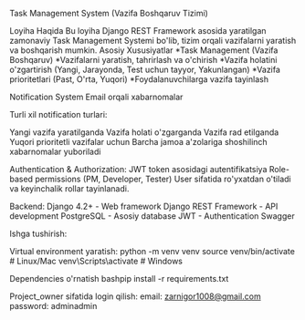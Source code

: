Task Management System (Vazifa Boshqaruv Tizimi)


Loyiha Haqida
Bu loyiha Django REST Framework asosida yaratilgan zamonaviy Task Management Systemi bo'lib, tizim orqali vazifalarni yaratish va boshqarish mumkin.
Asosiy Xususiyatlar
*Task Management (Vazifa Boshqaruv)
*Vazifalarni yaratish, tahrirlash va o'chirish
*Vazifa holatini o'zgartirish (Yangi, Jarayonda, Test uchun tayyor, Yakunlangan)
*Vazifa prioritetlari (Past, O'rta, Yuqori)
*Foydalanuvchilarga vazifa tayinlash

Notification System
Email orqali xabarnomalar

Turli xil notification turlari:

Yangi vazifa yaratilganda
Vazifa holati o'zgarganda
Vazifa rad etilganda
Yuqori prioritetli vazifalar uchun
Barcha jamoa a'zolariga shoshilinch xabarnomalar yuboriladi

Authentication & Authorization:
JWT token asosidagi autentifikatsiya
Role-based permissions (PM, Developer, Tester)
User sifatida ro'yxatdan o'tiladi va keyinchalik rollar tayinlanadi.

Backend:
Django 4.2+ - Web framework
Django REST Framework - API development
PostgreSQL - Asosiy database
JWT - Authentication
Swagger

Ishga tushirish:

Virtual environment yaratish:
python -m venv venv
source venv/bin/activate  # Linux/Mac
venv\Scripts\activate     # Windows

Dependencies o'rnatish
bashpip install -r requirements.txt

Project_owner sifatida login qilish: 
email: zarnigor1008@gmail.com
password: adminadmin
